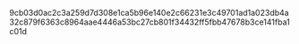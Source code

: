 9cb03d0ac2c3a259d7d308e1ca5b96e140e2c66231e3c49701ad1a023db4a32c879f6363c8964aae4446a53bc27cb801f34432ff5fbb47678b3ce141fba1c01d
